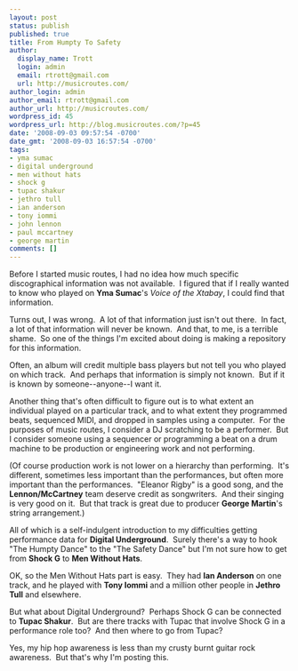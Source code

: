 ```yaml
---
layout: post
status: publish
published: true
title: From Humpty To Safety
author:
  display_name: Trott
  login: admin
  email: rtrott@gmail.com
  url: http://musicroutes.com/
author_login: admin
author_email: rtrott@gmail.com
author_url: http://musicroutes.com/
wordpress_id: 45
wordpress_url: http://blog.musicroutes.com/?p=45
date: '2008-09-03 09:57:54 -0700'
date_gmt: '2008-09-03 16:57:54 -0700'
tags:
- yma sumac
- digital underground
- men without hats
- shock g
- tupac shakur
- jethro tull
- ian anderson
- tony iommi
- john lennon
- paul mccartney
- george martin
comments: []
---
```

<p>Before I started music routes, I had no idea how much specific discographical information was not available.  I figured that if I really wanted to know who played on <strong>Yma Sumac</strong>'s <em>Voice of the Xtabay</em>, I could find that information.</p>
<p>Turns out, I was wrong.  A lot of that information just isn't out there.  In fact, a lot of that information will never be known.  And that, to me, is a terrible shame.  So one of the things I'm excited about doing is making a repository for this information.</p>
<p>Often, an album will credit multiple bass players but not tell you who played on which track.  And perhaps that information is simply not known.  But if it is known by someone--anyone--I want it.</p>
<p>Another thing that's often difficult to figure out is to what extent an individual played on a particular track, and to what extent they programmed beats, sequenced MIDI, and dropped in samples using a computer.  For the purposes of music routes, I consider a DJ scratching to be a performer.  But I consider someone using a sequencer or programming a beat on a drum machine to be production or engineering work and not performing.</p>
<p>(Of course production work is not lower on a hierarchy than performing.  It's different, sometimes less important than the performances, but often more important than the performances.  "Eleanor Rigby" is a good song, and the <strong>Lennon/McCartney</strong> team deserve credit as songwriters.  And their singing is very good on it.  But that track is great due to producer <strong>George Martin</strong>'s string arrangement.)</p>
<p>All of which is a self-indulgent introduction to my difficulties getting performance data for <strong>Digital Underground</strong>.  Surely there's a way to hook "The Humpty Dance" to the "The Safety Dance" but I'm not sure how to get from <strong>Shock G</strong> to <strong>Men Without Hats</strong>.</p>
<p>OK, so the Men Without Hats part is easy.  They had <strong>Ian Anderson</strong> on one track, and he played with <strong>Tony Iommi</strong> and a million other people in <strong>Jethro Tull</strong> and elsewhere.</p>
<p>But what about Digital Underground?  Perhaps Shock G can be connected to <strong>Tupac Shakur</strong>.  But are there tracks with Tupac that involve Shock G in a performance role too?  And then where to go from Tupac?</p>
<p>Yes, my hip hop awareness is less than my crusty burnt guitar rock awareness.  But that's why I'm posting this.</p>
